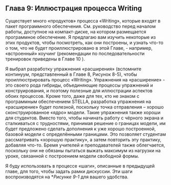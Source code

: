 ## Глава 9: Иллюстрация процесса Writing

Существует много «продуктов» процесса «Writing», которые входят в пакет программного обеспечения. См. руководство перед началом работы, доступное на компакт-диске, на котором размещается программное обеспечение. Я предлагаю вам изучить некоторые из этих продуктов, чтобы посмотреть, как они построены, и узнать что-то о том, что не будет проиллюстрировано в этой Главе, - например, «встроенный» коучинг (рекомендации по последовательности тренировок приведены в Главе 10 ).

Я выбрал разработку упражнения «расширения» (вспомните континуум, представленный в Главе 8, Рисунок 8-5), чтобы проиллюстрировать процесс «Writing». Упражнения на «расширение» - это своего рода гибриды, объединяющие процессы упражнений и конструирования, и поэтому полезные для иллюстрации аспектов обоих процессов. Кроме того, даже для тех, кто не знаком с программным обеспечением STELLA, разработка упражнения на «расширение» будет полезной, поскольку точка отправления – хорошо сконструированное «ядро» модели. Такие упражнения также хороши для студентов. Вместо того, чтобы начинать работу с чёрного экрана и сталкиваться с трудностями, принимая решение о границах модели, им будет предложено сделать дополнения к уже хорошо построенной, базовой модели с определёнными границами. Это позволяет студентам рассматривать «хорошую практику», а затем повторить эту практику, добавляя что-то. Бремя учителей и преподавателей также облегчается, поскольку они не обязаны пытаться выжать максимум из нагрузки на уроке, связанной с построением модели свободной формы.

Я буду использовать в процессе «шаги», описанные в предыдущей главе, для того, чтобы задать рамки дискуссии. Эти шаги воспроизводятся на **Рисунке 9-1* для вашего удобства.

